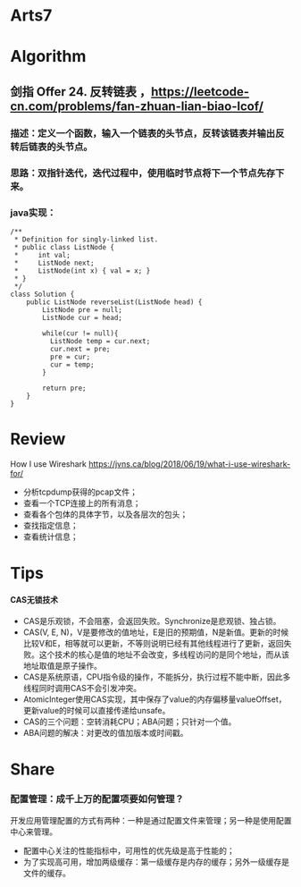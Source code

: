 Arts7
===

# Algorithm
## 剑指 Offer 24. 反转链表 ，<https://leetcode-cn.com/problems/fan-zhuan-lian-biao-lcof/>
### 描述：定义一个函数，输入一个链表的头节点，反转该链表并输出反转后链表的头节点。 
### 思路：双指针迭代，迭代过程中，使用临时节点将下一个节点先存下来。
### java实现：
    /**
     * Definition for singly-linked list.
     * public class ListNode {
     *     int val;
     *     ListNode next;
     *     ListNode(int x) { val = x; }
     * }
     */
    class Solution {
        public ListNode reverseList(ListNode head) {
            ListNode pre = null;
            ListNode cur = head;

            while(cur != null){
              ListNode temp = cur.next;
              cur.next = pre;
              pre = cur;
              cur = temp;
            }

            return pre;
        }
    }

# Review
How I use Wireshark
<https://jvns.ca/blog/2018/06/19/what-i-use-wireshark-for/>  
 - 分析tcpdump获得的pcap文件；
 - 查看一个TCP连接上的所有消息；
 - 查看各个包体的具体字节，以及各层次的包头；
 - 查找指定信息；
 - 查看统计信息；

# Tips
#### CAS无锁技术
 - CAS是乐观锁，不会阻塞，会返回失败。Synchronize是悲观锁、独占锁。
 - CAS(V, E, N)，V是要修改的值地址，E是旧的预期值，N是新值。更新的时候比较V和E，相等就可以更新，不等则说明已经有其他线程进行了更新，返回失败。这个技术的核心是值的地址不会改变，多线程访问的是同个地址，而从该地址取值是原子操作。
 - CAS是系统原语，CPU指令级的操作，不能拆分，执行过程不能中断，因此多线程同时调用CAS不会引发冲突。
 - AtomicInteger使用CAS实现，其中保存了value的内存偏移量valueOffset，更新value的时候可以直接传递给unsafe。
 - CAS的三个问题：空转消耗CPU；ABA问题；只针对一个值。
 - ABA问题的解决：对更改的值加版本或时间戳。

# Share
### 配置管理：成千上万的配置项要如何管理？
开发应用管理配置的方式有两种：一种是通过配置文件来管理；另一种是使用配置中心来管理。
 - 配置中心关注的性能指标中，可用性的优先级是高于性能的；
 - 为了实现高可用，增加两级缓存：第一级缓存是内存的缓存；另外一级缓存是文件的缓存。
